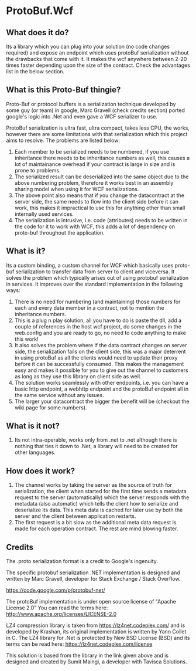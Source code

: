 ProtoBuf.Wcf
============

What does it do?
----------------

Its a library which you can plug into your solution (no code changes required) and expose an endpoint which uses protoBuf serialization without the drawbacks that come with it. It makes the wcf anywhere between 2-20 times faster depending upon the size of the contract. Check the advantages list in the below section.

What is this Proto-Buf thingie?
-------------------------------

Proto-Buf or protocol buffers is a serialization technique developed by some guy (or team) in google, Marc Gravell (check credits section) ported google's logic into .Net and even gave a WCF serializer to use.<br/>

ProtoBuf serialization is ultra fast, ultra compact, takes less CPU, the works, however there are some limitations with that serialization which this project aims to resolve. The problems are listed below:

1) Each member to be serialized needs to be numbered, if you use inheritance there needs to be inheritance numbers as well, this causes a lot of maintainance overhead if your contract is large in size and is prone to problems.<br/>
2) The serialized result can be deserialized into the same object due to the above numbering problem, therefore it works best in an assembly sharing model when using it for WCF serializations.<br/>
3) The above point also means that if you change the datacontract at the server side, the same needs to flow into the client side before it can work, this makes it impractical to use this for anything other than small internally used services.<br/>
4) The serialization is intrusive, i.e. code (attributes) needs to be written in the code for it to work with WCF, this adds a lot of dependency on proto-buf throughout the application.<br/>

What is it?
-----------

Its a custom binding, a custom channel for WCF which basically uses proto-buf serialization to transfer data from server to client and viceversa. It solves the problem which typically arises out of using protobuf serialization in services. It improves over the standard implementation in the following ways:<br/>
1) There is no need for numbering (and maintaining) those numbers for each and every data member in a contract, not to mention the inheritance numbers.<br/>
2) This is a plug n play solution, all you have to do is paste the dll, add a couple of references in the host wcf project, do some changes in the web.config and you are ready to go, no need to code anything to make this work!<br/>
3) It also solves the problem where if the data contract changes on server side, the serialization fails on the client side, this was a major deterrent in using protoBuf as all the clients would need to update their proxy before it can be successfully consumed. This makes the management easy and makes it possible for you to give out the channel to customers as long as they use this library on client side as well.<br/>
4) The solution works seamlessly with other endpoints, i.e. you can have a basic http endpoint, a webhttp endpoint and the protoBuf endpoint all in the same service without any issues.<br/>
5) The larger your datacontract the bigger the benefit will be (checkout the wiki page for some numbers).

What is it not?
---------------

1) Its not intra-operable, works only from .net to .net although there is nothing that ties it down to .Net, a library will need to be created for other languages.<br/>

How does it work?
-----------------

1) The channel works by taking the server as the source of truth for serialization, the client when started for the first time sends a metadata request to the server (automatically) which the server responds with the metadata (also automatic) which tells the client how to serialize and deserialize its data. This meta data is cached for later use by both the server and the client between application restarts.<br/>
2) The first request is a bit slow as the additional meta data request is made for each operation contract. The rest are mind blowing faster.<br/>

Credits
-------

The .proto serialization format is a credit to Google's ingenuity.

The specific protobuf serialization .NET implementation is designed and written by Marc Gravell, developer for Stack Exchange / Stack Overflow.

https://code.google.com/p/protobuf-net/

The protoBuf implementation is under open source license of "Apache License 2.0" You can read the terms here: http://www.apache.org/licenses/LICENSE-2.0

LZ4 compression library is taken from https://lz4net.codeplex.com/ and is developed by Krashan, its original implementation is written by Yann Collet in C. The LZ4 library for .Net is protected by New BSD License (BSD) and its terms can be read here: https://lz4net.codeplex.com/license


This solution is based from the library in the link given above and is designed and created by Sumit Maingi, a developer with Tavisca Solutions.
